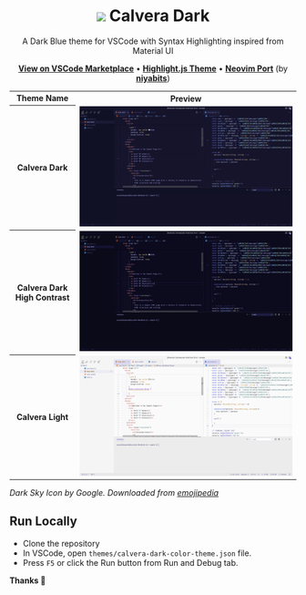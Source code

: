   <h1 align="center"><img src="https://raw.githubusercontent.com/saurabhdaware/vscode-calvera-dark/main/images/milky-way-icon.png" width="30" /> Calvera Dark</h1>

<p align="center">A Dark Blue theme for VSCode with Syntax Highlighting inspired from Material UI</p>
<p align="center"><b><a href="https://marketplace.visualstudio.com/items?itemName=saurabh.calvera-dark">View on VSCode Marketplace</a></b> • <b><a href="https://www.npmjs.com/package/highlightjs-calvera-dark">Highlight.js Theme</a></b> • <b><a href="https://github.com/niyabits/calvera-dark.nvim">Neovim Port</a></b> (by <b><a href="https://github.com/niyabits">niyabits</a></b>)</p>

<table>
  <tr><th>Theme Name</th><th>Preview</th></tr>
  <tr>
    <th>Calvera Dark</th>
    <td><img src="./images/dark.png" alt="Calvera Dark" /></td>
  </tr>
  <tr>
    <th>Calvera Dark High Contrast</th>
    <td><img src="./images/dark-high-contrast.png" alt="Calvera Dark High Contrast" /></td>
  </tr>
  <tr>
    <th>Calvera Light</th>
    <td><img src="./images/light.png" alt="Calvera Light" /></td>
  </tr>
</table>

*Dark Sky Icon by Google. Downloaded from [emojipedia](https://emojipedia.org/google/android-11.0-december-2020-feature-drop/milky-way/)*

## Run Locally

- Clone the repository
- In VSCode, open `themes/calvera-dark-color-theme.json` file.
- Press `F5` or click the Run button from Run and Debug tab.

**Thanks 🌻**
